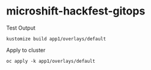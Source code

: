 # microshift-hackfest-gitops


Test Output
```
kustomize build app1/overlays/default
```

Apply to cluster
```
oc apply -k app1/overlays/default
```